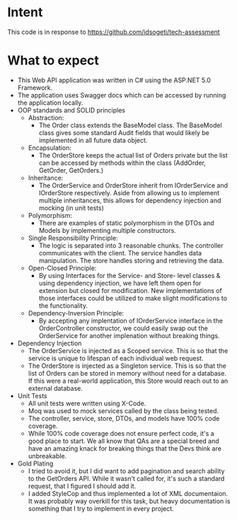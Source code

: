 # Intent

This code is in response to https://github.com/idsogeti/tech-assessment

# What to expect

- This Web API application was written in C# using the ASP.NET 5.0 Framework.
- The application uses Swagger docs which can be accessed by running the application locally.
- OOP standards and SOLID principles
  - Abstraction:
    - The Order class extends the BaseModel class. The BaseModel class gives some standard Audit fields that would likely be implemented in all future data object.
  - Encapsulation:
    - The OrderStore keeps the actual list of Orders private but the list can be accessed by methods within the class (AddOrder, GetOrder, GetOrders.)
  - Inheritance:
    - The OrderService and OrderStore inherit from IOrderService and IOrderStore respectively. Aside from allowing us to implement multiple inheritances, this allows for dependency injection and mocking (in unit tests)
  - Polymorphism:
    - There are examples of static polymorphism in the DTOs and Models by implementing multiple constructors.
  - Single Responsibility Principle:
    - The logic is separated into 3 reasonable chunks. The controller communicates with the client. The service handles data manipulation. The store handles storing and retrieving the data.
  - Open-Closed Principle:
    - By using Interfaces for the Service- and Store- level classes & using dependency injection, we have left them open for extension but closed for modification. New implementations of those interfaces could be utilized to make slight modifications to the functionality.
  - Dependency-Inversion Principle:
    - By accepting any implentation of IOrderService interface in the OrderController constructor, we could easily swap out the OrderService for another implenation without breaking things.
- Dependency Injection
  - The OrderService is injected as a Scoped service. This is so that the service is unique to lifespan of each individual web request.
  - The OrderStore is injected as a Singleton service. This is so that the list of Orders can be stored in memory without need for a database. If this were a real-world application, this Store would reach out to an external database.
- Unit Tests
  - All unit tests were written using X-Code.
  - Moq was used to mock services called by the class being tested.
  - The controller, service, store, DTOs, and models have 100% code coverage.
  - While 100% code coverage does not ensure perfect code, it's a good place to start. We all know that QAs are a special breed and have an amazing knack for breaking things that the Devs think are unbreakable.
- Gold Plating
  - I tried to avoid it, but I did want to add pagination and search ability to the GetOrders API. While it wasn't called for, it's such a standard request, that I figured I should add it.
  - I added StyleCop and thus implemented a lot of XML documentaion. It was probably way overkill for this task, but heavy documentation is something that I try to implement in every project.
